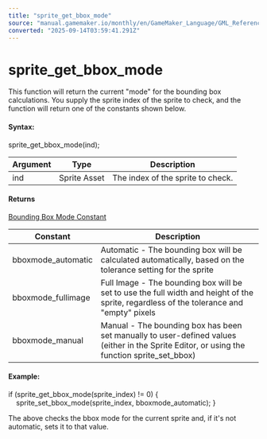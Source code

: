 ```yaml
---
title: "sprite_get_bbox_mode"
source: "manual.gamemaker.io/monthly/en/GameMaker_Language/GML_Reference/Asset_Management/Sprites/Sprite_Information/sprite_get_bbox_mode.htm"
converted: "2025-09-14T03:59:41.291Z"
---
```


# sprite\_get\_bbox\_mode

This function will return the current "mode" for the bounding box calculations. You supply the sprite index of the sprite to check, and the function will return one of the constants shown below.

#### Syntax:

sprite\_get\_bbox\_mode(ind);

| Argument | Type | Description |
| --- | --- | --- |
| ind | Sprite Asset | The index of the sprite to check. |

#### Returns

[Bounding Box Mode Constant](../Sprite_Manipulation/sprite_set_bbox_mode.md)

| Constant | Description |
| --- | --- |
| bboxmode_automatic | Automatic - The bounding box will be calculated automatically, based on the tolerance setting for the sprite |
| bboxmode_fullimage | Full Image - The bounding box will be set to use the full width and height of the sprite, regardless of the tolerance and "empty" pixels |
| bboxmode_manual | Manual - The bounding box has been set manually to user-defined values (either in the Sprite Editor, or using the function sprite_set_bbox) |

#### Example:

if (sprite\_get\_bbox\_mode(sprite\_index) != 0)
{
    sprite\_set\_bbox\_mode(sprite\_index, bboxmode\_automatic);
}

The above checks the bbox mode for the current sprite and, if it's not automatic, sets it to that value.